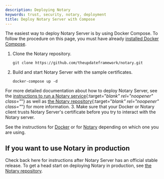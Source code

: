 ```yaml
---
description: Deploying Notary
keywords: trust, security, notary, deployment
title: Deploy Notary Server with Compose
---
```


The easiest way to deploy Notary Server is by using Docker Compose. To follow the procedure on this page, you must have already [installed Docker Compose](../../../compose/install/index.md).

1. Clone the Notary repository.

       git clone https://github.com/theupdateframework/notary.git

2. Build and start Notary Server with the sample certificates.

       docker-compose up -d


  For more detailed documentation about how to deploy Notary Server, see the [instructions to run a Notary service](https://github.com/theupdateframework/notary/blob/master/docs/running_a_service.md){:target="_blank" rel="noopener" class="_"} as well as [the Notary repository](https://github.com/theupdateframework/notary){:target="_blank" rel="noopener" class="_"} for more information.
3. Make sure that your Docker or Notary client trusts Notary Server's certificate before you try to interact with the Notary server.

See the instructions for [Docker](../../reference/commandline/cli.md#notary) or
for [Notary](https://github.com/docker/notary#using-notary) depending on which one you are using.

## If you want to use Notary in production

Check back here for instructions after Notary Server has an official
stable release. To get a head start on deploying Notary in production, see
[the Notary repository](https://github.com/theupdateframework/notary).
